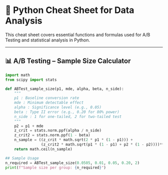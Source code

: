 # 🐍 Python Cheat Sheet for Data Analysis

This cheat sheet covers essential functions and formulas used for A/B Testing and statistical analysis in Python.

---

## 📊 A/B Testing – Sample Size Calculator

```python
import math
from scipy import stats

def ABTest_sample_size(p1, mde, alpha, beta, n_side):
    """
    p1 : Baseline conversion rate
    mde : Minimum detectable effect
    alpha : Significance level (e.g., 0.05)
    beta : Type II error (e.g., 0.20 for 80% power)
    n_side : 1 for one-tailed, 2 for two-tailed test
    """
    p2 = p1 + mde
    z_crit = stats.norm.ppf(alpha / n_side)
    z_crit2 = stats.norm.ppf(1 - beta)
    n_sample = ((z_crit * math.sqrt(2 * p1 * (1 - p1))) + 
                (z_crit2 * math.sqrt(p1 * (1 - p1) + p2 * (1 - p2))))**2 / mde**2
    return math.ceil(n_sample)

## Sample Usage
n_required = ABTest_sample_size(0.0505, 0.01, 0.05, 0.20, 2)
print(f"Sample size per group: {n_required}")
